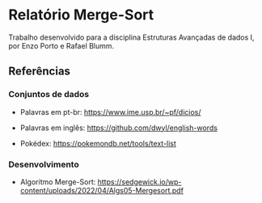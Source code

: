 # Relatório Merge-Sort

Trabalho desenvolvido para a disciplina Estruturas Avançadas de dados I, por Enzo Porto e Rafael Blumm.

## Referências

### Conjuntos de dados

- Palavras em pt-br: <https://www.ime.usp.br/~pf/dicios/>

- Palavras em inglês: <https://github.com/dwyl/english-words>

- Pokédex: <https://pokemondb.net/tools/text-list>

### Desenvolvimento

- Algoritmo Merge-Sort: <https://sedgewick.io/wp-content/uploads/2022/04/Algs05-Mergesort.pdf>
